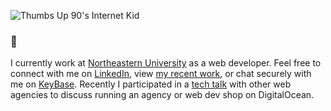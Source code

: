 ![Thumbs Up 90's Internet Kid](https://media1.tenor.com/images/5f44bb6796aa2fed7393e766738a8987/tenor.gif?itemid=3575245)

### 👋
I currently work at [Northeastern University](https://github.com/efellemedia) as a web developer. Feel free to connect with me on [LinkedIn](https://www.linkedin.com/in/vanormandesign/ "LinkedIn of Cameron Van Orman"), view [my recent work](https://vanorman.co/ "Website Portfolio of Cameron Van Orman"), or chat securely with me on [KeyBase](https://keybase.io/cameronv). Recently I participated in a [tech talk](https://www.youtube.com/watch?v=IHx_v5ZtZrg) with other web agencies to discuss running an agency or web dev shop on DigitalOcean.
